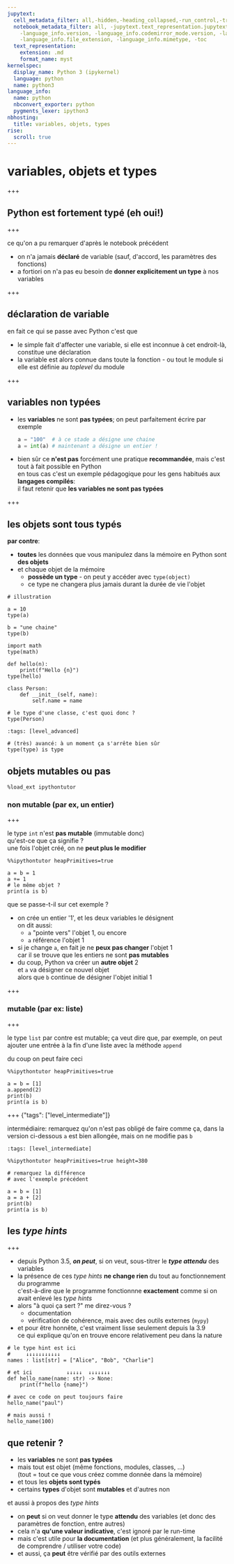 ```yaml
---
jupytext:
  cell_metadata_filter: all,-hidden,-heading_collapsed,-run_control,-trusted
  notebook_metadata_filter: all, -jupytext.text_representation.jupytext_version, -jupytext.text_representation.format_version,
    -language_info.version, -language_info.codemirror_mode.version, -language_info.codemirror_mode,
    -language_info.file_extension, -language_info.mimetype, -toc
  text_representation:
    extension: .md
    format_name: myst
kernelspec:
  display_name: Python 3 (ipykernel)
  language: python
  name: python3
language_info:
  name: python
  nbconvert_exporter: python
  pygments_lexer: ipython3
nbhosting:
  title: variables, objets, types
rise:
  scroll: true
---
```


# variables, objets et types

+++

## Python est fortement typé (eh oui!)

+++

ce qu'on a pu remarquer d'après le notebook précédent

* on n'a jamais **déclaré** de variable (sauf, d'accord, les paramètres des fonctions)
* a fortiori on n'a pas eu besoin de **donner explicitement un type** à nos variables

+++

## déclaration de variable

en fait ce qui se passe avec Python c'est que

* le simple fait d'affecter une variable, si elle est inconnue à cet endroit-là, constitue une déclaration
* la variable est alors connue dans toute la fonction - ou tout le module si elle est définie au *toplevel* du module

+++

## variables non typées

* les **variables** ne sont **pas typées**; on peut parfaitement écrire par exemple

  ```python
  a = "100"  # à ce stade a désigne une chaine
  a = int(a) # maintenant a désigne un entier !
  ```

* bien sûr ce **n'est pas** forcément une pratique **recommandée**, mais c'est tout à fait possible en Python  
  en tous cas c'est un exemple pédagogique pour les gens habitués aux **langages compilés**:  
  il faut retenir que **les variables ne sont pas typées**

+++

## les objets sont tous typés

**par contre**:

* **toutes** les données que vous manipulez dans la mémoire en Python sont **des objets**
* et chaque objet de la mémoire
  * **possède un type** - on peut y accéder avec `type(object)`
  * ce type ne changera plus jamais durant la durée de vie l'objet

```{code-cell} ipython3
# illustration

a = 10
type(a)
```

```{code-cell} ipython3
b = "une chaine"
type(b)
```

```{code-cell} ipython3
import math
type(math)
```

```{code-cell} ipython3
def hello(n):
    print(f"Hello {n}")
type(hello)
```

```{code-cell} ipython3
class Person:
    def __init__(self, name):
        self.name = name

# le type d'une classe, c'est quoi donc ?
type(Person)
```

```{code-cell} ipython3
:tags: [level_advanced]

# (très) avancé: à un moment ça s'arrête bien sûr
type(type) is type
```

## objets mutables ou pas

```{code-cell} ipython3
%load_ext ipythontutor
```

### non mutable (par ex, un entier)

+++

le type `int` n'est **pas mutable** (immutable donc)  
qu'est-ce que ça signifie ?  
une fois l'objet créé, on ne **peut plus le modifier**

```{code-cell} ipython3
%%ipythontutor heapPrimitives=true

a = b = 1
a += 1
# le même objet ?
print(a is b)
```

que se passe-t-il sur cet exemple ?

* on crée un entier '1', et les deux variables le désignent  
  on dit aussi:
  * `a` "pointe vers" l'objet 1, ou encore
  * `a` référence l'objet 1
* si je change `a`, en fait je ne **peux pas changer** l'objet 1  
  car il se trouve que les entiers ne sont **pas mutables**
* du coup, Python va créer un **autre objet** 2  
  et `a` va désigner ce nouvel objet  
  alors que `b` continue de désigner l'objet initial 1

+++

### mutable (par ex: liste)

+++

le type `list` par contre est mutable; ça veut dire que, par exemple, on peut ajouter une entrée à la fin d'une liste avec la méthode `append`

du coup on peut faire ceci

```{code-cell} ipython3
%%ipythontutor heapPrimitives=true

a = b = [1]
a.append(2)
print(b)
print(a is b)
```

+++ {"tags": ["level_intermediate"]}

intermédiaire: remarquez qu'on n'est pas obligé de faire comme ça, dans la version ci-dessous `a` est bien allongée, mais on ne modifie pas `b`

```{code-cell} ipython3
:tags: [level_intermediate]

%%ipythontutor heapPrimitives=true height=380

# remarquez la différence
# avec l'exemple précédent

a = b = [1]
a = a + [2]
print(b)
print(a is b)
```

## les *type hints*

+++

* depuis Python 3.5, ***on peut***, si on veut, sous-titrer le ***type attendu*** des variables
* la présence de ces *type hints* **ne change rien** du tout au fonctionnement du programme  
  c'est-à-dire que le programme fonctionnne **exactement** comme si on avait enlevé les *type hints*
* alors "à quoi ça sert ?" me direz-vous ?
  * documentation
  * vérification de cohérence, mais avec des outils externes (`mypy`)
* et pour être honnête, c'est vraiment lisse seulement depuis la 3.9  
  ce qui explique qu'on en trouve encore relativement peu dans la nature

```{code-cell} ipython3
# le type hint est ici
#     ↓↓↓↓↓↓↓↓↓↓↓
names : list[str] = ["Alice", "Bob", "Charlie"]

# et ici           ↓↓↓↓↓  ↓↓↓↓↓↓↓
def hello_name(name: str) -> None:
    print(f"hello {name}")
```

```{code-cell} ipython3
# avec ce code on peut toujours faire
hello_name("paul")
```

```{code-cell} ipython3
# mais aussi !
hello_name(100)
```

## que retenir ?

* les **variables** ne sont **pas typées**
* mais tout est objet (même fonctions, modules, classes, ...)  
  (tout = tout ce que vous créez comme donnée dans la mémoire)
* et tous les **objets sont typés**
* certains **types** d'objet sont **mutables** et d'autres non

et aussi à propos des *type hints*

* on **peut** si on veut donner le type **attendu** des variables (et donc des paramètres de fonction, entre autres)
* cela n'a **qu'une valeur indicative**, c'est ignoré par le run-time
* mais c'est utile pour **la documentation** (et plus généralement, la facilité de comprendre / utiliser votre code)
* et aussi, ça **peut** être vérifié par des outils externes
